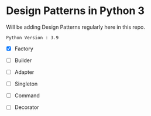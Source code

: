 # Design Patterns in Python 3

Will be adding Design Patterns regularly here in this repo.

```Python Version : 3.9```

- [x] Factory
- [ ] Builder
- [ ] Adapter
- [ ] Singleton
- [ ] Command
- [ ] Decorator

